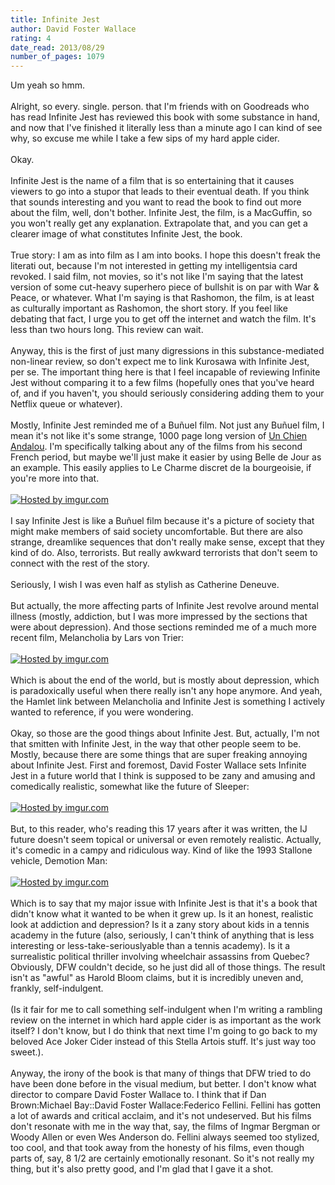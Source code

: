 ```yaml
---
title: Infinite Jest
author: David Foster Wallace
rating: 4
date_read: 2013/08/29
number_of_pages: 1079
---
```


Um yeah so hmm.<br/><br/>Alright, so every. single. person. that I'm friends with on Goodreads who has read Infinite Jest has reviewed this book with some substance in hand, and now that I've finished it literally less than a minute ago I can kind of see why, so excuse me while I take a few sips of my hard apple cider.<br/><br/>Okay.<br/><br/>Infinite Jest is the name of a film that is so entertaining that it causes viewers to go into a stupor that leads to their eventual death. If you think that sounds interesting and you want to read the book to find out more about the film, well, don't bother. Infinite Jest, the film, is a MacGuffin, so you won't really get any explanation. Extrapolate that, and you can get a clearer image of what constitutes Infinite Jest, the book.<br/><br/>True story: I am as into film as I am into books. I hope this doesn't freak the literati out, because I'm not interested in getting my intelligentsia card revoked. I said film, not movies, so it's not like I'm saying that the latest version of some cut-heavy superhero piece of bullshit is on par with War & Peace, or whatever. What I'm saying is that Rashomon, the film, is at least as culturally important as Rashomon, the short story. If you feel like debating that fact, I urge you to get off the internet and watch the film. It's less than two hours long. This review can wait.<br/><br/>Anyway, this is the first of just many digressions in this substance-mediated non-linear review, so don't expect me to link Kurosawa with Infinite Jest, per se. The important thing here is that I feel incapable of reviewing Infinite Jest without comparing it to a few films (hopefully ones that you've heard of, and if you haven't, you should seriously considering adding them to your Netflix queue or whatever).<br/><br/>Mostly, Infinite Jest reminded me of a Buñuel film. Not just any Buñuel film, I mean it's not like it's some strange, 1000 page long version of <a href="http://vimeo.com/12688293">Un Chien Andalou</a>. I'm specifically talking about any of the films from his second French period, but maybe we'll just make it easier by using Belle de Jour as an example. This easily applies to Le Charme discret de la bourgeoisie, if you're more into that.<br/><br/><a href="http://imgur.com/Ec35Hq0"><img src="http://i.imgur.com/Ec35Hq0.jpg" title="Hosted by imgur.com" /></a><br/><br/>I say Infinite Jest is like a Buñuel film because it's a picture of society that might make members of said society uncomfortable. But there are also strange, dreamlike sequences that don't really make sense, except that they kind of do. Also, terrorists. But really awkward terrorists that don't seem to connect with the rest of the story. <br/><br/>Seriously, I wish I was even half as stylish as Catherine Deneuve.<br/><br/>But actually, the more affecting parts of Infinite Jest revolve around mental illness (mostly, addiction, but I was more impressed by the sections that were about depression). And those sections reminded me of a much more recent film, Melancholia by Lars von Trier:<br/><br/><a href="http://imgur.com/vtbGRfp"><img src="http://i.imgur.com/vtbGRfp.jpg" title="Hosted by imgur.com" /></a><br/><br/>Which is about the end of the world, but is mostly about depression, which is paradoxically useful when there really isn't any hope anymore. And yeah, the Hamlet link between Melancholia and Infinite Jest is something I actively wanted to reference, if you were wondering.<br/><br/>Okay, so those are the good things about Infinite Jest. But, actually, I'm not that smitten with Infinite Jest, in the way that other people seem to be. Mostly, because there are some things that are super freaking annoying about Infinite Jest. First and foremost, David Foster Wallace sets Infinite Jest in a future world that I think is supposed to be zany and amusing and comedically realistic, somewhat like the future of Sleeper:<br/><br/><a href="http://imgur.com/nUvrMFa"><img src="http://i.imgur.com/nUvrMFa.jpg" title="Hosted by imgur.com" /></a><br/><br/>But, to this reader, who's reading this 17 years after it was written, the IJ future doesn't seem topical or universal or even remotely realistic. Actually, it's comedic in a campy and ridiculous way. Kind of like the 1993 Stallone vehicle, Demotion Man:<br/><br/><a href="http://imgur.com/mukTSh0"><img src="http://i.imgur.com/mukTSh0.jpg" title="Hosted by imgur.com" /></a><br/><br/>Which is to say that my major issue with Infinite Jest is that it's a book that didn't know what it wanted to be when it grew up. Is it an honest, realistic look at addiction and depression? Is it a zany story about kids in a tennis academy in the future (also, seriously, I can't think of anything that is less interesting or less-take-seriouslyable than a tennis academy). Is it a surrealistic political thriller involving wheelchair assassins from Quebec? Obviously, DFW couldn't decide, so he just did all of those things. The result isn't as "awful" as Harold Bloom claims, but it is incredibly uneven and, frankly, self-indulgent. <br/><br/>(Is it fair for me to call something self-indulgent when I'm writing a rambling review on the internet in which hard apple cider is as important as the work itself? I don't know, but I do think that next time I'm going to go back to my beloved Ace Joker Cider instead of this Stella Artois stuff. It's just way too sweet.).<br/><br/>Anyway, the irony of the book is that many of things that DFW tried to do have been done before in the visual medium, but better. I don't know what director to compare David Foster Wallace to. I think that if Dan Brown:Michael Bay::David Foster Wallace:Federico Fellini. Fellini has gotten a lot of awards and critical acclaim, and it's not undeserved. But his films don't resonate with me in the way that, say, the films of Ingmar Bergman or Woody Allen or even Wes Anderson do. Fellini always seemed too stylized, too cool, and that took away from the honesty of his films, even though parts of, say, 8 1/2 are certainly emotionally resonant. So it's not really my thing, but it's also pretty good, and I'm glad that I gave it a shot.